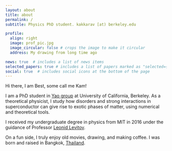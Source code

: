 ```yaml
---
layout: about
title: about
permalink: /
subtitle: Physics PhD student. kakkarav [at) berkeley.edu

profile:
  align: right
  image: prof_pic.jpg
  image_circular: false # crops the image to make it circular
  address: My drawing from long time ago

news: true  # includes a list of news items
selected_papers: true # includes a list of papers marked as "selected={true}"
social: true  # includes social icons at the bottom of the page
---
```


Hi there, I am Best, some call me Kam!

I am a PhD student in [Yao group](https://quantumoptics.physics.berkeley.edu/) at University of California, Berkeley.
As a theoretical physicist, I study how disorders and strong interactions in superconductor can give rise to exotic phases of matter, using numerical and theoretical tools.

I received my undergraduate degree in physics from MIT in 2016 under the guidance of Professor [Leonid Levitov](http://www.mit.edu/~levitov/). 

On a fun side, I truly enjoy old movies, drawing, and making coffee.
I was born and raised in Bangkok, [Thailand](https://www.lonelyplanet.com/articles/best-places-to-visit-in-thailand).
